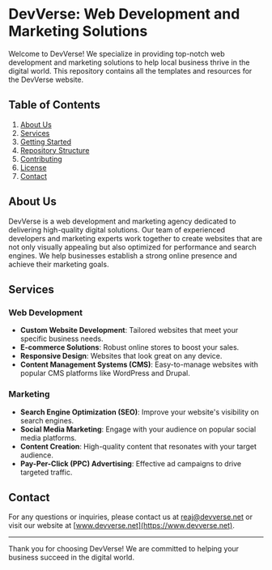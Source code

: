 # DevVerse: Web Development and Marketing Solutions

Welcome to DevVerse! We specialize in providing top-notch web development and marketing solutions to help local business thrive in the digital world. This repository contains all the templates and resources for the DevVerse website.

## Table of Contents

1. [About Us](#about-us)
2. [Services](#services)
3. [Getting Started](#getting-started)
4. [Repository Structure](#repository-structure)
5. [Contributing](#contributing)
6. [License](#license)
7. [Contact](#contact)

## About Us

DevVerse is a web development and marketing agency dedicated to delivering high-quality digital solutions. Our team of experienced developers and marketing experts work together to create websites that are not only visually appealing but also optimized for performance and search engines. We help businesses establish a strong online presence and achieve their marketing goals.

## Services

### Web Development

- **Custom Website Development**: Tailored websites that meet your specific business needs.
- **E-commerce Solutions**: Robust online stores to boost your sales.
- **Responsive Design**: Websites that look great on any device.
- **Content Management Systems (CMS)**: Easy-to-manage websites with popular CMS platforms like WordPress and Drupal.

### Marketing

- **Search Engine Optimization (SEO)**: Improve your website's visibility on search engines.
- **Social Media Marketing**: Engage with your audience on popular social media platforms.
- **Content Creation**: High-quality content that resonates with your target audience.
- **Pay-Per-Click (PPC) Advertising**: Effective ad campaigns to drive targeted traffic.




## Contact

For any questions or inquiries, please contact us at reaj@devverse.net or visit our website at [www.devverse.net](https://www.devverse.net).

---

Thank you for choosing DevVerse! We are committed to helping your business succeed in the digital world.
